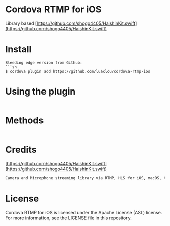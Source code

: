 # Cordova RTMP for iOS
Library based [https://github.com/shogo4405/HaishinKit.swift](https://github.com/shogo4405/HaishinKit.swift)

# Install
```
Bleeding edge version from Github:
```sh
$ cordova plugin add https://github.com/luaxlou/cordova-rtmp-ios
```

# Using the plugin
```sh

```

# Methods
```sh

```

# Credits
[https://github.com/shogo4405/HaishinKit.swift](https://github.com/shogo4405/HaishinKit.swift)
```sh
Camera and Microphone streaming library via RTMP, HLS for iOS, macOS, tvOS.
```

# License
Cordova RTMP for iOS is licensed under the Apache License (ASL) license. For more information, see the LICENSE file in this repository.
